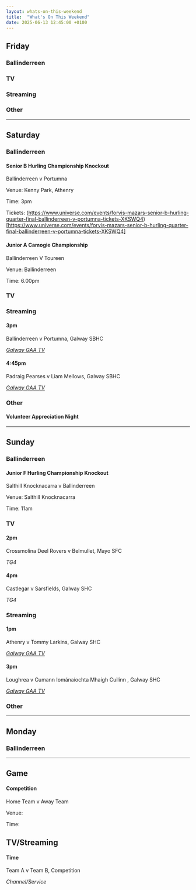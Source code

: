 ```yaml
---
layout: whats-on-this-weekend
title:  "What's On This Weekend"
date: 2025-06-13 12:45:00 +0100
---
```


## Friday

### Ballinderreen

### TV

### Streaming

### Other

---

## Saturday

### Ballinderreen

#### Senior B Hurling Championship Knockout

Ballinderreen v Portumna

Venue: Kenny Park, Athenry

Time: 3pm

Tickets: (https://www.universe.com/events/forvis-mazars-senior-b-hurling-quarter-final-ballinderreen-v-portumna-tickets-XKSWQ4)[https://www.universe.com/events/forvis-mazars-senior-b-hurling-quarter-final-ballinderreen-v-portumna-tickets-XKSWQ4]

#### Junior A Camogie Championship

Ballinderreen V Toureen

Venue: Ballinderreen

Time: 6.00pm

### TV

### Streaming

#### 3pm

Ballinderreen v Portumna, Galway SBHC

[*Galway GAA TV*](https://page.inplayer.com/galwaygaatv/item.html?id=5055948)

#### 4:45pm

Padraig Pearses v Liam Mellows, Galway SBHC

[*Galway GAA TV*](https://page.inplayer.com/galwaygaatv/item.html?id=5055947)

### Other

#### Volunteer Appreciation Night



---

## Sunday

### Ballinderreen

#### Junior F Hurling Championship Knockout

Salthill Knocknacarra v Ballinderreen

Venue: Salthill Knocknacarra

Time: 11am

### TV

#### 2pm

Crossmolina Deel Rovers v Belmullet, Mayo SFC

*TG4*

#### 4pm

Castlegar v Sarsfields, Galway SHC

*TG4*

### Streaming

#### 1pm

Athenry v Tommy Larkins, Galway SHC

[*Galway GAA TV*](https://page.inplayer.com/galwaygaatv/item.html?id=5055946)

#### 3pm

Loughrea v Cumann Iománaíochta Mhaigh Cuilinn , Galway SHC

[*Galway GAA TV*](https://page.inplayer.com/galwaygaatv/item.html?id=5055944)

### Other

---

## Monday

### Ballinderreen

---

## Game

#### Competition

Home Team v Away Team

Venue: 

Time: 

## TV/Streaming

#### Time

Team A v Team B, Competition

*Channel/Service*